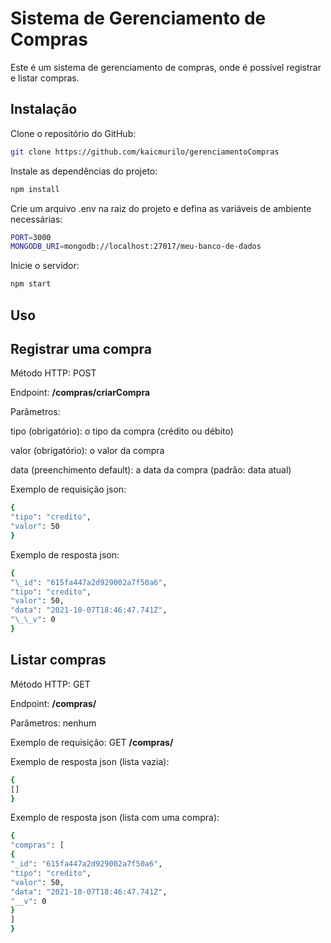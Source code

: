 # Sistema de Gerenciamento de Compras

Este é um sistema de gerenciamento de compras, onde é possível registrar e listar compras.

## Instalação

Clone o repositório do GitHub:

```bash
git clone https://github.com/kaicmurilo/gerenciamentoCompras
```

Instale as dependências do projeto:

```bash
npm install
```

Crie um arquivo .env na raiz do projeto e defina as variáveis de ambiente necessárias:

```bash
PORT=3000
MONGODB_URI=mongodb://localhost:27017/meu-banco-de-dados
```

Inicie o servidor:

```bash
npm start
```

## Uso

## Registrar uma compra

Método HTTP: POST

Endpoint: **/compras/criarCompra**

Parâmetros:

tipo (obrigatório): o tipo da compra (crédito ou débito)

valor (obrigatório): o valor da compra

data (preenchimento default): a data da compra (padrão: data atual)


Exemplo de requisição json:

```bash
{
"tipo": "credito",
"valor": 50
}
```

Exemplo de resposta json:

```bash
{
"\_id": "615fa447a2d929002a7f50a6",
"tipo": "credito",
"valor": 50,
"data": "2021-10-07T18:46:47.741Z",
"\_\_v": 0
}
```

## Listar compras

Método HTTP: GET

Endpoint: **/compras/**

Parâmetros: nenhum

Exemplo de requisição: GET **/compras/**

Exemplo de resposta json (lista vazia):

```bash
{
[]
}
```

Exemplo de resposta json (lista com uma compra):

```bash
{
"compras": [
{
"_id": "615fa447a2d929002a7f50a6",
"tipo": "credito",
"valor": 50,
"data": "2021-10-07T18:46:47.741Z",
"__v": 0
}
]
}
```
